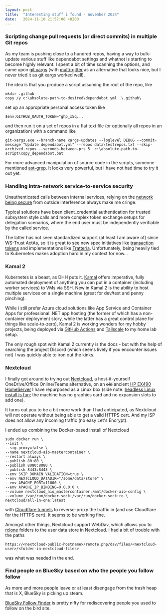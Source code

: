 ```yaml
---
layout: post
title:  "Interesting stuff i found - november 2024"
date:   2024-11-10 21:57:00 +0200
---
```

### Scripting change pull requests (or direct commits) in multiple Git repos
As my team is pushing close to a hundred repos, having a way to bulk-update various stuff like dependabot settings and whatnot is starting to become highly relevant. 
I spent a bit of time scanning the options, and came upon [git xargs](https://github.com/gruntwork-io/git-xargs/) (with [multi-gitter](https://github.com/lindell/multi-gitter) 
as an alternative that looks nice, but I never tried it as git xargs worked well).

The idea is that you produce a script assuming the root of the repo, like

```
mkdir .github
copy /y c:\absolute-path-to-desired\dependabot.yml .\.github\
```
set up an appropriate personal access token like
```
$env:GITHUB_OAUTH_TOKEN="ghp_x5q...
```
and then run it on a set of repos in a flat text file (or optionally all repos in an organization) with a command like
```
git-xargs.exe --branch-name xargs-updates --loglevel DEBUG --commit-message "Update dependabot.yml" --repos data\testrepos.txt --skip-archived-repos --seconds-between-prs 5  c:\absolute-path-to-script\copy_dependabot.bat
```
For more advanced manipulation of source code in the scripts, someone mentioned [ast-grep](https://github.com/ast-grep/ast-grep?tab=readme-ov-file). It looks very powerful, but I have not had time to try it out yet.

### Handling intra-network service-to-service security
Unauthenticated calls between internal services, relying on the [network being secure](https://particular.net/blog/the-network-is-secure) from outside interference always make me cringe.

Typical solutions have been client_credential authentication for trusted subsystem style calls and more complex token exchange setups for delegation scenarios, where the end user must be independently verifiable by the called service. 

The latter has not seen standardized support (at least I am aware of) since WS-Trust ActAs, so it is great to see new spec initiatives like [transaction tokens](https://www.ietf.org/archive/id/draft-ietf-oauth-transaction-tokens-03.html) and implementations like [Tratteria](https://sgnl.ai/2024/09/secure-identity-and-context-in-microservices-with-tratteria/). Unfortunately, being heavily tied to Kubernetes makes adoption hard in my context for now...

### Kamal 2
Kubernetes is a beast, as DHH puts it. [Kamal](https://kamal-deploy.org/) offers imperative, fully automated deployment of anything you can put in a container (including worker services) to VMs via SSH. 
New in Kamal 2 is the ability to host multiple services on a single machine (great for dev/test and penny pinching).

While i still prefer Azure cloud solutions like App Service and Container Apps for professional .NET app hosting (the former of which has a non-container deployment story, while the latter has a great control plane for things like scale-to-zero), 
Kamal 2 is working wonders for my hobby projects, being deployed via [GitHub Actions](https://gist.github.com/acidtib/df6fcdacfcf6063d2ec3d399e5ae8f5c) and [Tailscale](https://github.com/tailscale/github-action) to my home lab setup. 

The only rough spot with Kamal 2 currently is the docs - but with the help of searching the project Discord (which seems lively if you encounter issues not) I was quickly able to iron out the kinks.

### Nextcloud
I finally got around to trying out [Nextcloud](https://github.com/nextcloud/all-in-one), a host-it-yourself OneDrive/Office Online/Teams alternative, on an ~~old~~ ancient [HP EX490 HomeServer](https://en.wikipedia.org/wiki/HP_MediaSmart_Server) I have repurposed as a Linux box (side note: [headless Linux install is fun](https://microsolutions.info/2016/06/hp-ex490-6tb-gpt-boot.html); the machine has no graphics card and no expansion slots to add one).

It turns out you to be a bit more work than I had anticipated, as Nextcloud will not operate without being able to get a valid HTTPS cert. And my ISP does not allow any incoming traffic (no easy Let's Encrypt). 

I ended up combining the Docker-based install of Nextcloud
```
sudo docker run \
--init \
--sig-proxy=false \
--name nextcloud-aio-mastercontainer \
--restart always \
--publish 80:80 \
--publish 8080:8080 \
--publish 8443:8443 \
--env SKIP_DOMAIN_VALIDATION=true \
--env NEXTCLOUD_DATADIR="/some/data/store" \
--env APACHE_PORT=11000 \
--env APACHE_IP_BINDING=0.0.0.0 \
--volume nextcloud_aio_mastercontainer:/mnt/docker-aio-config \
--volume /var/run/docker.sock:/var/run/docker.sock:ro \
nextcloud/all-in-one:latest
```
with [Cloudflare tunnels](https://developers.cloudflare.com/cloudflare-one/connections/connect-networks/) to reverse-proxy the traffic in (and use Cloudflare for the HTTPS cert). It seems to be working fine.

Amongst other things, Nextcloud support WebDav, which allows you to [rclone](https://rclone.org/) folders to the user data store in Nextcloud. I had a bit of trouble with the paths
```
https://<nextcloud-public-hostname>/remote.php/dav/files/<nextcloud-user>/<folder-in-nextcloud-files>
```
was what was needed in the end.

### Find people on BlueSky based on who the people you follow follow
As more and more people leave or at least disengage from the trash heap that is X, BlueSky is picking up steam.

[BlueSky Follow Finder](https://bsky-follow-finder.theo.io/) is pretty nifty for rediscovering people you used to follow on the bird site.
